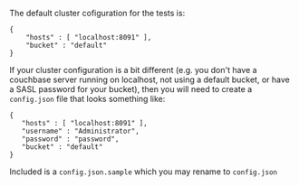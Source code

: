 The default cluster cofiguration for the tests is:

```
{
    "hosts" : [ "localhost:8091" ],
    "bucket" : "default"
}
```

If your cluster configuration is a bit different (e.g. you don't have a
couchbase server running on localhost, not using a default bucket, or
have a SASL password for your bucket), then you will need to create a
`config.json` file that looks something like:

```
{
   "hosts" : [ "localhost:8091" ],
   "username" : "Administrator",
   "password" : "password",
   "bucket" : "default"
}
```

Included is a `config.json.sample` which you may rename to `config.json`
